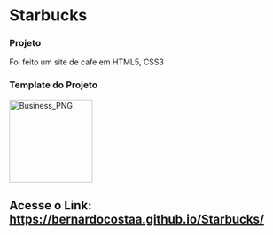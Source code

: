 # Starbucks

### Projeto

Foi feito um site de cafe em HTML5, CSS3 

### Template do Projeto

<img width="150" align="center" alt="Business_PNG" target="_blank" src="https://github.com/bernardocostaa/Starbucks/blob/main/assets/images/cafe.png">

## Acesse o Link: https://bernardocostaa.github.io/Starbucks/
